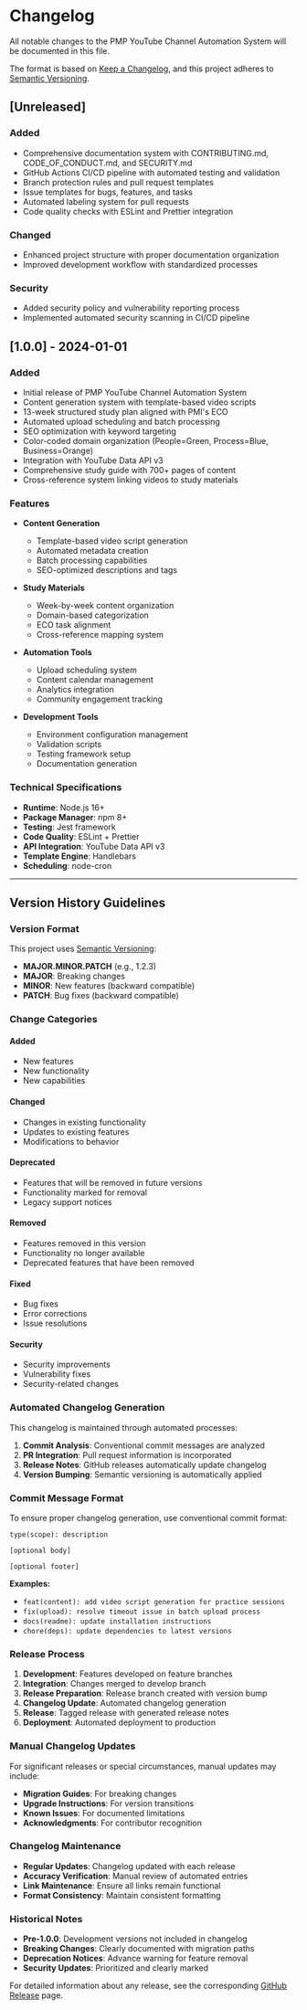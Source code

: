 # Changelog

All notable changes to the PMP YouTube Channel Automation System will be documented in this file.

The format is based on [Keep a Changelog](https://keepachangelog.com/en/1.0.0/),
and this project adheres to [Semantic Versioning](https://semver.org/spec/v2.0.0.html).

## [Unreleased]

### Added
- Comprehensive documentation system with CONTRIBUTING.md, CODE_OF_CONDUCT.md, and SECURITY.md
- GitHub Actions CI/CD pipeline with automated testing and validation
- Branch protection rules and pull request templates
- Issue templates for bugs, features, and tasks
- Automated labeling system for pull requests
- Code quality checks with ESLint and Prettier integration

### Changed
- Enhanced project structure with proper documentation organization
- Improved development workflow with standardized processes

### Security
- Added security policy and vulnerability reporting process
- Implemented automated security scanning in CI/CD pipeline

## [1.0.0] - 2024-01-01

### Added
- Initial release of PMP YouTube Channel Automation System
- Content generation system with template-based video scripts
- 13-week structured study plan aligned with PMI's ECO
- Automated upload scheduling and batch processing
- SEO optimization with keyword targeting
- Color-coded domain organization (People=Green, Process=Blue, Business=Orange)
- Integration with YouTube Data API v3
- Comprehensive study guide with 700+ pages of content
- Cross-reference system linking videos to study materials

### Features
- **Content Generation**
  - Template-based video script generation
  - Automated metadata creation
  - Batch processing capabilities
  - SEO-optimized descriptions and tags

- **Study Materials**
  - Week-by-week content organization
  - Domain-based categorization
  - ECO task alignment
  - Cross-reference mapping system

- **Automation Tools**
  - Upload scheduling system
  - Content calendar management
  - Analytics integration
  - Community engagement tracking

- **Development Tools**
  - Environment configuration management
  - Validation scripts
  - Testing framework setup
  - Documentation generation

### Technical Specifications
- **Runtime**: Node.js 16+
- **Package Manager**: npm 8+
- **Testing**: Jest framework
- **Code Quality**: ESLint + Prettier
- **API Integration**: YouTube Data API v3
- **Template Engine**: Handlebars
- **Scheduling**: node-cron

---

## Version History Guidelines

### Version Format
This project uses [Semantic Versioning](https://semver.org/):
- **MAJOR.MINOR.PATCH** (e.g., 1.2.3)
- **MAJOR**: Breaking changes
- **MINOR**: New features (backward compatible)
- **PATCH**: Bug fixes (backward compatible)

### Change Categories

#### Added
- New features
- New functionality
- New capabilities

#### Changed
- Changes in existing functionality
- Updates to existing features
- Modifications to behavior

#### Deprecated
- Features that will be removed in future versions
- Functionality marked for removal
- Legacy support notices

#### Removed
- Features removed in this version
- Functionality no longer available
- Deprecated features that have been removed

#### Fixed
- Bug fixes
- Error corrections
- Issue resolutions

#### Security
- Security improvements
- Vulnerability fixes
- Security-related changes

### Automated Changelog Generation

This changelog is maintained through automated processes:

1. **Commit Analysis**: Conventional commit messages are analyzed
2. **PR Integration**: Pull request information is incorporated
3. **Release Notes**: GitHub releases automatically update changelog
4. **Version Bumping**: Semantic versioning is automatically applied

### Commit Message Format

To ensure proper changelog generation, use conventional commit format:

```
type(scope): description

[optional body]

[optional footer]
```

**Examples:**
- `feat(content): add video script generation for practice sessions`
- `fix(upload): resolve timeout issue in batch upload process`
- `docs(readme): update installation instructions`
- `chore(deps): update dependencies to latest versions`

### Release Process

1. **Development**: Features developed on feature branches
2. **Integration**: Changes merged to develop branch
3. **Release Preparation**: Release branch created with version bump
4. **Changelog Update**: Automated changelog generation
5. **Release**: Tagged release with generated release notes
6. **Deployment**: Automated deployment to production

### Manual Changelog Updates

For significant releases or special circumstances, manual updates may include:

- **Migration Guides**: For breaking changes
- **Upgrade Instructions**: For version transitions
- **Known Issues**: For documented limitations
- **Acknowledgments**: For contributor recognition

### Changelog Maintenance

- **Regular Updates**: Changelog updated with each release
- **Accuracy Verification**: Manual review of automated entries
- **Link Maintenance**: Ensure all links remain functional
- **Format Consistency**: Maintain consistent formatting

### Historical Notes

- **Pre-1.0.0**: Development versions not included in changelog
- **Breaking Changes**: Clearly documented with migration paths
- **Deprecation Notices**: Advance warning for feature removal
- **Security Updates**: Prioritized and clearly marked

For detailed information about any release, see the corresponding [GitHub Release](https://github.com/your-repo/releases) page.